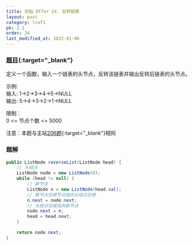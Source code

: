 ```yaml
---
title: 剑指 Offer 24. 反转链表
layout: post
category: lcof1
pk: 2.1
order: 24
last_modified_at: 2022-01-06
---
```


### [题目](https://leetcode-cn.com/problems/fan-zhuan-lian-biao-lcof/){:target="_blank"}

定义一个函数，输入一个链表的头节点，反转该链表并输出反转后链表的头节点。

示例:  
输入: 1->2->3->4->5->NULL  
输出: 5->4->3->2->1->NULL

限制：  
0 <= 节点个数 <= 5000

注意：本题与主站[206题](https://leetcode-cn.com/problems/reverse-linked-list/){:target="_blank"}相同

### 题解

```java
public ListNode reverseList(ListNode head) {
    // 头结点
    ListNode node = new ListNode(0);
    while (head != null) {
        // 新节点
        ListNode n = new ListNode(head.val);
        // 新节点后继节点指向头结点后继
        n.next = node.next;
        // 头结点后继指向新节点
        node.next = n;
        head = head.next;
    }

    return node.next;
}
```